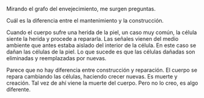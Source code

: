 Mirando el grafo del envejecimiento, me surgen preguntas.

Cuál es la diferencia entre el mantenimiento y la construcción.

Cuando el cuerpo sufre una herida de la piel, un caso muy común, la célula siente la herida y procede a repararla. Las señales vienen del medio ambiente que antes estaba aislado del interior de la célula. En este caso se dañan las células de la piel. Lo que sucede es que las células dañadas son eliminadas y reemplazadas por nuevas.

Parece que no hay diferencia entre construcción y reparación. El cuerpo se repara cambiando las células, haciendo crecer nuevas. Es muerte y creación. Tal vez de ahí viene la muerte del cuerpo. Pero no lo creo, es algo diferente.


